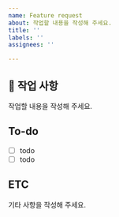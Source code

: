 ```yaml
---
name: Feature request
about: 작업할 내용을 작성해 주세요.
title: ''
labels: ''
assignees: ''

---
```


## 📑 작업 사항

작업할 내용을 작성해 주세요.

## To-do

- [ ] todo
- [ ] todo

## ETC

기타 사항을 작성해 주세요.
